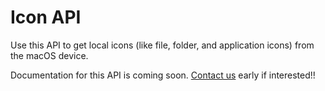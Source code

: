 # Icon API

Use this API to get local icons (like file, folder, and application icons) from the macOS device.



Documentation for this API is coming soon. [Contact us](mailto:hello@withfig.com) early if interested!!